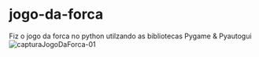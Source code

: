 # jogo-da-forca
Fiz o jogo da forca no python utilzando as bibliotecas Pygame & Pyautogui
![capturaJogoDaForca-01](https://github.com/LordbaironBR/jogo-da-forca/assets/72357996/3c4dfb36-367b-4e1f-a7d0-ae4d52c33198)

